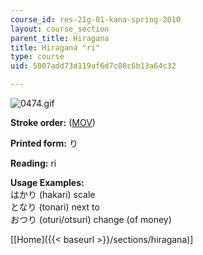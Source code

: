 ```yaml
---
course_id: res-21g-01-kana-spring-2010
layout: course_section
parent_title: Hiragana
title: Hiragana "ri"
type: course
uid: 5007add73d119af6d7c80c6b13a64c32

---
```


![0474.gif](/coursemedia/res-21g-01-kana-spring-2010/5a6147185e3f463b1776805c71388f2b_0474.gif)

**Stroke order:** ([MOV](http://www.archive.org/download/MITRES21F.01S10_HIRAGANA_CHARACTERS/0474.mov))

**Printed form:** り

**Reading:** ri

**Usage Examples:**  
はかり (hakari) scale  
となり (tonari) next to  
おつり (oturi/otsuri) change (of money)

  
\[[Home]({{< baseurl >}}/sections/hiragana)\]